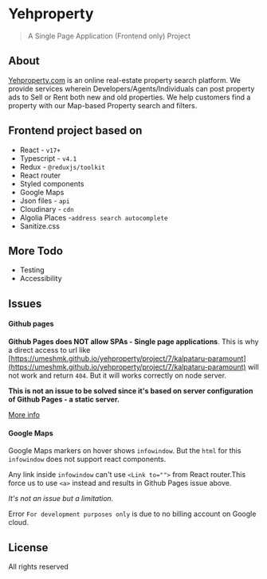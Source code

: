# Yehproperty

> A Single Page Application (Frontend only) Project

## About

[Yehproperty.com](https://umeshmk.github.io/yehproperty/) is an online real-estate property search
platform. We provide services wherein Developers/Agents/Individuals can
post property ads to Sell or Rent both new and old properties. We help
customers find a property with our Map-based Property search and
filters.

## Frontend project based on

- React - `v17+`
- Typescript - `v4.1`
- Redux - `@reduxjs/toolkit`
- React router
- Styled components
- Google Maps
- Json files - `api`
- Cloudinary - `cdn`
- Algolia Places -`address search autocomplete`
- Sanitize.css

## More Todo

- Testing
- Accessibility

## Issues

#### Github pages

**Github Pages does NOT allow SPAs - Single page applications**. This is why a direct access to url like [https://umeshmk.github.io/yehproperty/project/7/kalpataru-paramount](https://umeshmk.github.io/yehproperty/project/7/kalpataru-paramount) will not work and return `404`. But it will works correctly on node server.

**This is not an issue to be solved since it's based on server configuration of Github Pages - a static server.**

[More info](https://stackoverflow.com/questions/58228017/react-router-v4-cant-load-page-on-github-pages)

#### Google Maps

Google Maps markers on hover shows `infowindow`. But the `html` for this `infowindow` does not support react components.

Any link inside `infowindow` can't use `<Link to="">` from React router.This force us to use `<a>` instead and results in Github Pages issue above.

_It's not an issue but a limitation._

Error `For development purposes only` is due to no billing account on Google cloud.

## License

All rights reserved
